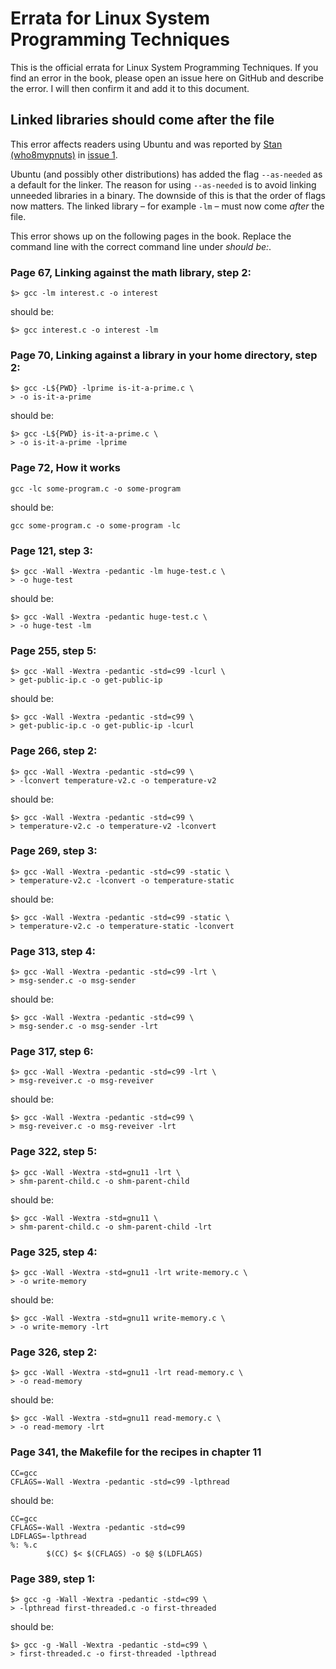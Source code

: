 # Errata for Linux System Programming Techniques
This is the official errata for Linux System Programming Techniques. If you
find an error in the book, please open an issue here on GitHub and describe the
error. I will then confirm it and add it to this document.

## Linked libraries should come after the file
This error affects readers using Ubuntu and was reported by [Stan
(who8mypnuts)](https://github.com/who8mypnuts) in [issue 1](https://github.com/PacktPublishing/Linux-System-Programming-Techniques/issues/1).

Ubuntu (and possibly other distributions) has added the flag `--as-needed` as
a default for the linker. The reason for using `--as-needed` is to avoid
linking unneeded libraries in a binary. The downside of this is that the order
of flags now matters. The linked library – for example `-lm` – must now come
*after* the file.

This error shows up on the following pages in the book. Replace the command
line with the correct command line under *should be:*.

### Page 67, Linking against the math library, step 2:

    $> gcc -lm interest.c -o interest

should be:

    $> gcc interest.c -o interest -lm

### Page 70, Linking against a library in your home directory, step 2:
    
    $> gcc -L${PWD} -lprime is-it-a-prime.c \
    > -o is-it-a-prime

should be:
    
    $> gcc -L${PWD} is-it-a-prime.c \
    > -o is-it-a-prime -lprime

### Page 72, How it works

    gcc -lc some-program.c -o some-program

should be:

    gcc some-program.c -o some-program -lc

### Page 121, step 3:

    $> gcc -Wall -Wextra -pedantic -lm huge-test.c \
    > -o huge-test

should be:

    $> gcc -Wall -Wextra -pedantic huge-test.c \
    > -o huge-test -lm

### Page 255, step 5:

    $> gcc -Wall -Wextra -pedantic -std=c99 -lcurl \
    > get-public-ip.c -o get-public-ip

should be:

    $> gcc -Wall -Wextra -pedantic -std=c99 \
    > get-public-ip.c -o get-public-ip -lcurl

### Page 266, step 2:

    $> gcc -Wall -Wextra -pedantic -std=c99 \
    > -lconvert temperature-v2.c -o temperature-v2

should be:

    $> gcc -Wall -Wextra -pedantic -std=c99 \
    > temperature-v2.c -o temperature-v2 -lconvert

### Page 269, step 3:

    $> gcc -Wall -Wextra -pedantic -std=c99 -static \
    > temperature-v2.c -lconvert -o temperature-static

should be:

    $> gcc -Wall -Wextra -pedantic -std=c99 -static \
    > temperature-v2.c -o temperature-static -lconvert

### Page 313, step 4:

    $> gcc -Wall -Wextra -pedantic -std=c99 -lrt \
    > msg-sender.c -o msg-sender

should be:

    $> gcc -Wall -Wextra -pedantic -std=c99 \
    > msg-sender.c -o msg-sender -lrt

### Page 317, step 6:

    $> gcc -Wall -Wextra -pedantic -std=c99 -lrt \
    > msg-reveiver.c -o msg-reveiver

should be:

    $> gcc -Wall -Wextra -pedantic -std=c99 \
    > msg-reveiver.c -o msg-reveiver -lrt

### Page 322, step 5:


    $> gcc -Wall -Wextra -std=gnu11 -lrt \
    > shm-parent-child.c -o shm-parent-child

should be:

    $> gcc -Wall -Wextra -std=gnu11 \
    > shm-parent-child.c -o shm-parent-child -lrt

### Page 325, step 4:

    $> gcc -Wall -Wextra -std=gnu11 -lrt write-memory.c \
    > -o write-memory

should be:

    $> gcc -Wall -Wextra -std=gnu11 write-memory.c \
    > -o write-memory -lrt

### Page 326, step 2:

    $> gcc -Wall -Wextra -std=gnu11 -lrt read-memory.c \
    > -o read-memory

should be:

    $> gcc -Wall -Wextra -std=gnu11 read-memory.c \
    > -o read-memory -lrt

### Page 341, the Makefile for the recipes in chapter 11

    CC=gcc
    CFLAGS=-Wall -Wextra -pedantic -std=c99 -lpthread

should be:

    CC=gcc
    CFLAGS=-Wall -Wextra -pedantic -std=c99
    LDFLAGS=-lpthread
    %: %.c
            $(CC) $< $(CFLAGS) -o $@ $(LDFLAGS)

### Page 389, step 1:

    $> gcc -g -Wall -Wextra -pedantic -std=c99 \
    > -lpthread first-threaded.c -o first-threaded

should be:

    $> gcc -g -Wall -Wextra -pedantic -std=c99 \
    > first-threaded.c -o first-threaded -lpthread
